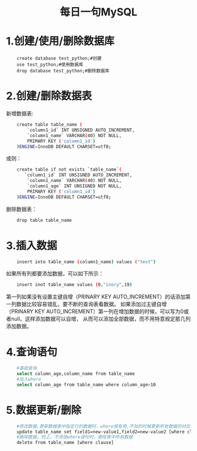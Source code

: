 <h1 align="center">每日一句MySQL</h1>

# 1.创建/使用/删除数据库

```MySql
    create database test_python;#创建
    use test_python;#使用数据库
    drop database test_python;#删除数据库
```

# 2.创建/删除数据表
新增数据表:

```bash
    create table table_name (
        `column1_id` INT UNSIGNED AUTO_INCREMENT,
        `column1_name` VARCHAR(40) NOT NULL,
        PRIMARY KEY ('column1_id')
    )ENGINE=InnoDB DEFAULT CHARSET=utf8;
```
或则：

```bash
    create table if not exists `table_name`(
       `column1_id` INT UNSIGNED AUTO_INCREMENT,
        `column1_name` VARCHAR(40) NOT NULL,
        `column1_age` INT UNSIGNED NOT NULL,
        PRIMARY KEY ('column1_id')
    )ENGINE=InnoDB DEFAULT CHARSET=utf8; 
```
删除数据表：

```bash
    drop table table_name
```

# 3.插入数据

```bash
    insert into table_name (column1_name) values ("test")
```
如果所有列都要添加数据，可以如下所示：

```bash
    insert inot table_name values (0,"inory",19)
```
第一列如果没有设置主键自增（PRINARY KEY AUTO_INCREMENT）的话添加第一列数据比较容易错乱，要不断的查询表看数据。
如果添加过主键自增（PRINARY KEY AUTO_INCREMENT）第一列在增加数据的时候，可以写为0或者null，这样添加数据可以自增， 从而可以添加全部数据，而不用特意规定那几列添加数据。

# 4.查询语句

```bash
    #基础查询
    select column_age,column_name from table_name
    #加入where
    select column_age from table_name where column_age>10
```

# 5.数据更新/删除

```bash
    #修改数据,更新数据表中指定行的数据时，where很有用,不加的时候更新所有数据的对应字段
    update table_name set field1=new-value1,field2=new-value2 [where clause]
    #删除数据，同上，不添加where语句时，删除表中所有数据
    delete from table_name [where clause]
```

